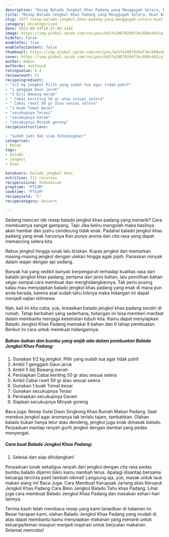 ```yaml
---
description: "Resep Balado Jengkol Khas Padang yang Menggugah Selera, Buat Buka Puasa Menggugah Selera"
title: "Resep Balado Jengkol Khas Padang yang Menggugah Selera, Buat Buka Puasa Menggugah Selera"
slug: 1977-resep-balado-jengkol-khas-padang-yang-menggugah-selera-buat-buka-puasa-menggugah-selera
category: Uncategorized
date: 2022-08-24T18:47:09.144Z
image: https://img-global.cpcdn.com/recipes/bd1fe2807926df3b/680x482cq70/balado-jengkol-khas-padang-foto-resep-utama.jpg
hideToc: false
enableToc: true
enableTocContent: false
thumbnail: https://img-global.cpcdn.com/recipes/bd1fe2807926df3b/680x482cq70/balado-jengkol-khas-padang-foto-resep-utama.jpg
cover: https://img-global.cpcdn.com/recipes/bd1fe2807926df3b/680x482cq70/balado-jengkol-khas-padang-foto-resep-utama.jpg
author: Admin
authorAv: notfound
ratingvalue: 4.4
reviewcount: 23
recipeingredient:
- "1/2 kg jengkol Pilih yang sudah tua agar tidak pahit"
- "1 genggam Daun jeruk"
- "5 biji Bawang merah"
- " Cabai keriting 50 gr atau sesuai selera"
- " Cabai rawit 50 gr atau sesuai selera"
- "1 buah Tomat besar"
- "secukupnya Terasi"
- "secukupnya Garam"
- "secukupnya Minyak goreng"
recipeinstructions:

- "Sudah jadi dan siap dihidangkan!"
categories:
- Resep
tags:
- balado
- jengkol
- khas

katakunci: balado jengkol khas 
nutrition: 211 calories
recipecuisine: Indonesian
preptime: "PT23M"
cooktime: "PT41M"
recipeyield: "1"
recipecategory: Dessert

---
```



Sedang mencari ide resep balado jengkol khas padang yang menarik? Cara membuatnya sangat gampang. Tapi Jika keliru mengolah maka hasilnya akan hambar dan justru cenderung tidak enak. Padahal balado jengkol khas padang yang enak harusnya Kan punya aroma dan cita rasa yang dapat memancing selera kita.


Rebus jengkol hingga lunak lalu tiriskan. Kupas jengkol dan memarkan masing-masing jengkol dengan ulekan hingga agak pipih. Panaskan minyak dalam wajan dengan api sedang.

Banyak hal yang sedikit banyak berpengaruh terhadap kualitas rasa dari balado jengkol khas padang, pertama dari jenis bahan, lalu pemilihan bahan segar sampai cara membuat dan menghidangkannya. Tak perlu pusing kalau mau menyiapkan balado jengkol khas padang yang enak di mana pun anda berada, karena asal sudah tahu triknya maka hidangan ini dapat menjadi sajian istimewa.


Nah, kali ini kita coba, yuk, kreasikan balado jengkol khas padang sendiri di rumah. Tetap berbahan yang sederhana, hidangan ini bisa memberi manfaat dalam membantu menjaga kesehatan tubuh kita. Kamu dapat menyiapkan Balado Jengkol Khas Padang memakai 9 bahan dan 0 tahap pembuatan. Berikut ini cara untuk membuat hidangannya.

<!--inarticleads1-->

##### Bahan-bahan dan bumbu yang wajib ada dalam pembuatan Balado Jengkol Khas Padang:

1. Gunakan 1/2 kg jengkol. Pilih yang sudah tua agar tidak pahit
1. Ambil 1 genggam Daun jeruk
1. Ambil 5 biji Bawang merah
1. Persiapkan  Cabai keriting 50 gr atau sesuai selera
1. Ambil  Cabai rawit 50 gr atau sesuai selera
1. Gunakan 1 buah Tomat besar
1. Gunakan secukupnya Terasi
1. Persiapkan secukupnya Garam
1. Siapkan secukupnya Minyak goreng


Baca juga: Resep Gulai Daun Singkong Khas Rumah Makan Padang. Saat merebus jengkol agar aromanya tak terlalu tajam, tambahkan. Olahan balado bukan hanya telur atau dendeng, jengkol juga enak dimasak balado. Perpaduan mantap renyah gurih jengkol dengan dambal yang pedas menyengat. 

<!--inarticleads2-->

##### Cara buat Balado Jengkol Khas Padang:


1. Selesai dan siap dihidangkan!

Perpaduan lunak sekaligus renyah dari jengkol dengan cita rasa pedas bumbu balado dijamin bikin kamu nambah terus. Apalagi disantap bersama keluarga tercinta pasti tambah nikmat! Langsung aja, yuk, masak untuk lauk makan siang ini! Baca Juga: Cara Membuat Karupuak Jariang alias Kerupuk Jengkol Khas Padang Cara Bikin Jengkol Balado Tahu khas Padang. Lihat juga cara membuat Balado Jengkol Khas Padang dan masakan sehari-hari lainnya. 

Terima kasih telah membaca resep yang kami tampilkan di halaman ini. Besar harapan kami, olahan Balado Jengkol Khas Padang yang mudah di atas dapat membantu kamu menyiapkan makanan yang menarik untuk keluarga/teman maupun menjadi inspirasi untuk berjualan makanan. Selamat mencoba!
